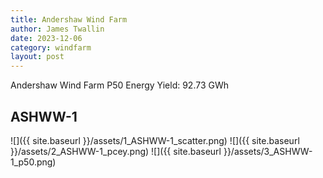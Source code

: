 ```yaml
---
title: Andershaw Wind Farm
author: James Twallin
date: 2023-12-06
category: windfarm
layout: post
---
```

Andershaw Wind Farm P50 Energy Yield: 92.73 GWh

ASHWW-1
-------------
![]({{ site.baseurl }}/assets/1_ASHWW-1_scatter.png)
![]({{ site.baseurl }}/assets/2_ASHWW-1_pcey.png)
![]({{ site.baseurl }}/assets/3_ASHWW-1_p50.png)

